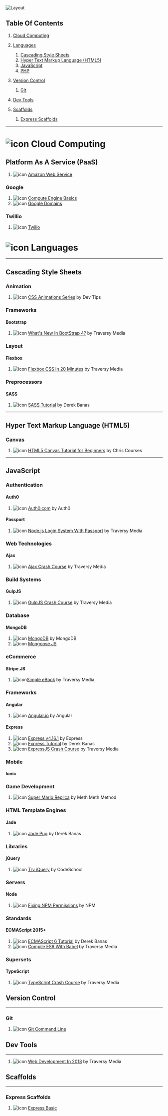 ![Layout](https://raw.github.com/elwoodberry/education/master/_img/headers/890x400__header_education.png)











## Table Of Contents
1. [Cloud Computing](#-cloud-computing)
1. [Languages](#languages)
    1. [Cascading Style Sheets](#cascading-style-sheets)
    1. [Hyper Text Markup Language (HTML5)](#hyper-text-markup-language-html5)
    1. [JavaScript](#javascript)
    1. [PHP](#php)

1. [Version Control](#version-control)
    1. [Git](#git)
1. [Dev Tools](#dev-tools)
1. [Scaffolds](#scaffolds)
    1. [Express Scaffolds](#express-scaffolds)
---









# ![icon](https://raw.github.com/elwoodberry/education/master/_img/icons/cloud.png) Cloud Computing

## Platform As A Service (PaaS)
1. ![icon](https://raw.github.com/elwoodberry/education/master/_img/icons/warning.png) [Amazon Web Service](dir/cloud-computing/amazon-web-services)

### Google
1. ![icon](https://raw.github.com/elwoodberry/education/master/_img/icons/checkmark.png) [Compute Engine Basics](dir/cloud-computing/google-cloud/compute-engine)
1. ![icon](https://raw.github.com/elwoodberry/education/master/_img/icons/warning.png) [Google Domains](dir/cloud-computing/google-cloud/google-domains)

### Twillio
1. ![icon](https://raw.github.com/elwoodberry/education/master/_img/icons/warning.png) [Twilio](dir/cloud-computing/twilio)









# ![icon](https://raw.github.com/elwoodberry/education/master/_img/icons/code.png) Languages

---
## Cascading Style Sheets
### Animation
1. ![icon](https://raw.github.com/elwoodberry/education/master/_img/icons/warning.png) [CSS Animations Series](dir/languages/css/animation/css-animations-series) by Dev Tips

### Frameworks
#### Bootstrap
1. ![icon](https://raw.github.com/elwoodberry/education/master/_img/icons/checkmark.png) [What's New In BootStrap 4?](dir/languages/css/frameworks/bootstrap/whats-new-in-bootstrap4) by Traversy Media

### Layout
#### Flexbox
1. ![icon](https://raw.github.com/elwoodberry/education/master/_img/icons/checkmark.png) [Flexbox CSS In 20 Minutes](dir/languages/css/layout/flexbox/flexbox-css-in-20-minutes) by Traversy Media

### Preprocessors
#### SASS
1. ![icon](https://raw.github.com/elwoodberry/education/master/_img/icons/warning.png) [SASS Tutorial](dir/languages/css/preprocessor/sass/sass-tutorial) by Derek Banas







---
## Hyper Text Markup Language (HTML5)
### Canvas
1. ![icon](https://raw.github.com/elwoodberry/education/master/_img/icons/warning.png) [HTML5 Canvas Tutorial for Beginners](dir/languages/html5/canvas/canvas-tutorial-for-beginners) by Chris Courses







---
## JavaScript
### Authentication
#### Auth0
1. ![icon](https://raw.github.com/elwoodberry/education/master/_img/icons/warning.png) [Auth0.com](dir/languages/javascript/auth0/auth0) by Auth0  

#### Passport
1. ![icon](https://raw.github.com/elwoodberry/education/master/_img/icons/checkmark.png) [Node.js Login System With Passport](dir/languages/javascript/passport/login-system-with-passport) by Traversy Media

### Web Technologies  
#### Ajax
1. ![icon](https://raw.github.com/elwoodberry/education/master/_img/icons/checkmark.png) [Ajax Crash Course](dir/languages/javascript/ajax/ajax-crash-course) by Traversy Media

### Build Systems
#### GulpJS
1. ![icon](https://raw.github.com/elwoodberry/education/master/_img/icons/checkmark.png) [GulpJS Crash Course](dir/languages/javascript/gulp/gulp-js-crash-course) by Traversy Media

### Database  
#### MongoDB
1. ![icon](https://raw.github.com/elwoodberry/education/master/_img/icons/warning.png) [MongoDB](dir/languages/javascript/mongodb/mongodb) by MongoDB
1. ![icon](https://raw.github.com/elwoodberry/education/master/_img/icons/warning.png) [Mongoose JS](dir/languages/javascript/)

### eCommerce
#### Stripe.JS
1. ![icon](https://raw.github.com/elwoodberry/education/master/_img/icons/warning.png)[Simple eBook](dir/languages/javascript/stripe/simple-ebook) by Traversy Media

### Frameworks
#### Angular
1. ![icon](https://raw.github.com/elwoodberry/education/master/_img/icons/warning.png) [Angular.io](dir/languages/javascript/angular/angular-io) by Angular

#### Express
1. ![icon](https://raw.github.com/elwoodberry/education/master/_img/icons/warning.png) [Express v4.16.1](dir/languages/javascript/express/express_v4-16-1) by Express
1. ![icon](https://raw.github.com/elwoodberry/education/master/_img/icons/checkmark.png) [Express Tutorial](dir/languages/javascript/express/express-tutorial) by Derek Banas
1. ![icon](https://raw.github.com/elwoodberry/education/master/_img/icons/checkmark.png) [ExpressJS Crash Course](dir/languages/javascript/express/expressjs-crash-course) by Traversy Media

### Mobile
#### Ionic

### Game Development
1. ![icon](https://raw.github.com/elwoodberry/education/master/_img/icons/warning.png) [Super Mario Replica](dir/languages/javascript/gamedev/super-mario) by Meth Meth Method

### HTML Template Engines
#### Jade
1. ![icon](https://raw.github.com/elwoodberry/education/master/_img/icons/checkmark.png) [Jade Pug](dir/languages/javascript/jade/jade-pug) by Derek Banas

### Libraries  
#### jQuery
1. ![icon](https://raw.github.com/elwoodberry/education/master/_img/icons/checkmark.png) [Try jQuery](dir/languages/javascript/jquery/try-jquery) by CodeSchool

### Servers
#### Node
1. ![icon](https://raw.github.com/elwoodberry/education/master/_img/icons/checkmark.png) [Fixing NPM Permissions](dir/languages/javascript/node/fixing-npm-permissions) by NPM

### Standards
#### ECMAScript 2015+
1. ![icon](https://raw.github.com/elwoodberry/education/master/_img/icons/checkmark.png) [ECMAScript 6 Tutorial](dir/languages/javascript/ecmascript/ecmascript-6-tutorial) by Derek Banas
1. ![icon](https://raw.github.com/elwoodberry/education/master/_img/icons/checkmark.png) [Compile ES6 With Babel](dir/languages/javascript/ecmascript/compile-es6-with-babel) by Traversy Media

### Supersets
#### TypeScript
1. ![icon](https://raw.github.com/elwoodberry/education/master/_img/icons/warning.png) [TypeScript Crash Course](dir/languages/javascript/typescript/typescript-crash-course) by Traversy Media





## Version Control
---
### Git
1. ![icon](https://raw.github.com/elwoodberry/education/master/_img/icons/warning.png) [Git Command Line](dir/version-control/git)




## Dev Tools
---
1. ![icon](https://raw.github.com/elwoodberry/education/master/_img/icons/warning.png) [Web Development In 2018](dir/dev-tools/web-development-2018) by Traversy Media




## Scaffolds
---
### Express Scaffolds
1. ![icon](https://raw.github.com/elwoodberry/education/master/_img/icons/checkmark.png) [Express Basic](dir/scaffolds/express-basic)

